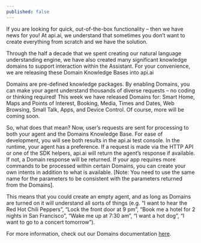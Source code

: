 ```yaml
---
published: false
---
```


If you are looking for quick, out-of-the-box functionality – then we have news for you!  At api.ai, we understand that sometimes you don’t want to create everything from scratch and we have the solution.


Through the half a decade that we spent creating our natural language understanding engine, we have also created many significant knowledge domains to support interaction within the Assistant. For your convenience, we are releasing these Domain Knowledge Bases into api.ai 


Domains are pre-defined knowledge packages. By enabling Domains, you can make your agent understand thousands of diverse requests – no coding or thinking required!  This week we have released Domains for: Smart Home, Maps and Points of Interest, Booking, Media, Times and Dates, Web Browsing, Small Talk, Apps, and Device Control. Of course, more will be coming soon. 


So, what does that mean?
Now, user’s requests are sent for processing to both your agent and the Domains Knowledge Base. For ease of development, you will see both results in the api.ai test console.  In the runtime, your agent has a preference. If a request is made via the HTTP API or one of the SDK helpers, api.ai will return the agent’s response if available. If not, a Domain response will be returned.
If your app requires more commands to be processed within certain Domains, you can create your own intents in addition to what is available. [Note: You need to use the same name for the  parameters to be consistent with the parameters returned from the Domains].  


This means that you could create an empty agent, and as long as Domains are turned on it will understand all sorts of things (e.g. “I want to hear the Red Hot Chili Peppers”, “Lock the front door at 9 pm”, “Book me a hotel for 2 nights in San Francisco”, “Wake me up at 7:30 am”, “I want a hot dog”, “I want to go to a concert tomorrow”).


For more information, check out our Domains documentation [here](http://api.ai/docs/domains/).

